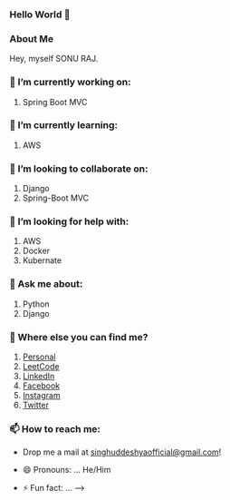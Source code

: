 ### Hello World 👋

### About Me

Hey, myself SONU RAJ.

### 🔭 I’m currently working on:
  1. Spring Boot MVC

### 🌱 I’m currently learning:
  1. AWS

### 👯 I’m looking to collaborate on:
  1. Django
  2. Spring-Boot MVC

### 🤔 I’m looking for help with:
  1. AWS
  2. Docker
  3. Kubernate

### 💬 Ask me about:
  1. Python
  2. Django

### 🤔 Where else you can find me?
  1. [Personal](https://srajsonu.ml)
  2. [LeetCode](https://leetcode.com/srajsonu/)
  3. [LinkedIn](https://www.linkedin.com/in/srajsonu/)
  4. [Facebook](https://www.facebook.com/srajsonu)
  5. [Instagram](https://www.instagram.com/srajsonu_/)
  6. [Twitter](https://twitter.com/srajsonu_)

### 📫 How to reach me: 
  - Drop me a mail at singhuddeshyaofficial@gmail.com!

  

- 😄 Pronouns: ... He/Him
- ⚡ Fun fact: ...
-->
